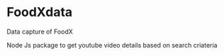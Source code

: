 # FoodXdata
Data capture of FoodX


Node Js package to get youtube video details based on search criateria
